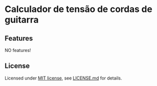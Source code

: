 # Calculador de tensão de cordas de guitarra

## Features

NO features!

## License

Licensed under [MIT license](https://opensource.org/licenses/MIT), see [LICENSE.md](LICENSE.md) for details.
